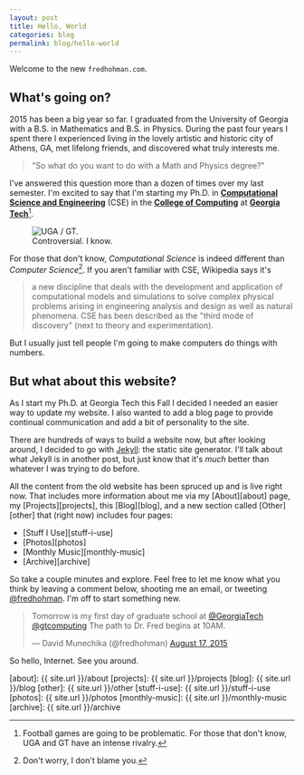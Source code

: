 ```yaml
---
layout: post
title: Hello, World
categories: blog
permalink: blog/hello-world
---
```


Welcome to the new `fredhohman.com`.

<!--more-->

## What's going on?
2015 has been a big year so far. I graduated from the University of Georgia with a B.S. in Mathematics and B.S. in Physics. During the past four years I spent there I experienced living in the lovely artistic and historic city of Athens, GA, met lifelong friends, and discovered what truly  interests me.

>"So what do you want to do with a Math and Physics degree?"

I've answered this question more than a dozen of times over my last semester. I'm excited to say that I'm starting my Ph.D. in [**Computational Science and Engineering**][cse] (CSE) in the [**College of Computing**][coc] at [**Georgia Tech**][gt][^fn-football]. 

<figure>
  <img src="/images/blog/uga-gt.png" alt="UGA / GT.">
  <figcaption>Controversial. I know.</figcaption>
</figure>

For those that don't know, *Computational Science* is indeed different than *Computer Science*[^fn-cse]. If you aren't familiar with CSE, Wikipedia says it's

>a new discipline that deals with the development and application of computational models and simulations to solve complex physical problems arising in engineering analysis and design as well as natural phenomena. CSE has been described as the "third mode of discovery" (next to theory and experimentation).

But I usually just tell people I'm going to make computers do things with numbers.

## But what about this website?

As I start my Ph.D. at Georgia Tech this Fall I decided I needed an easier way to update my website. I also wanted to add a blog page to provide continual communication and add a bit of personality to the site. 

There are hundreds of ways to build a website now, but after looking around, I decided to go with [Jekyll][jekyll]: the static site generator. I'll talk about what Jekyll is in another post, but just know that it's *much* better than whatever I was trying to do before.

All the content from the old website has been spruced up and is live right now. That includes more information about me via my [About][about] page, my [Projects][projects], this [Blog][blog], and a new section called [Other][other] that (right now) includes four pages:

* [Stuff I Use][stuff-i-use]
* [Photos][photos]
* [Monthly Music][monthly-music]
* [Archive][archive]

So take a couple minutes and explore. Feel free to let me know what you think by leaving a comment below, shooting me an email, or tweeting [@fredhohman][twitter]. I'm off to start something new.

<blockquote class="twitter-tweet tw-align-center" lang="en"><p lang="en" dir="ltr">Tomorrow is my first day of graduate school at <a href="https://twitter.com/GeorgiaTech">@GeorgiaTech</a> <a href="https://twitter.com/gtcomputing">@gtcomputing</a> &#10;&#10;The path to Dr. Fred begins at 10AM.</p>&mdash; David Munechika (@fredhohman) <a href="https://twitter.com/fredhohman/status/633095051741167616">August 17, 2015</a></blockquote> <script async src="//platform.twitter.com/widgets.js" charset="utf-8"></script>

So hello, Internet. See you around.

[gt]: http://gatech.edu "Georgia Tech."
[cse]: http://cse.gatech.edu "GT Computational Science and Engineering."
[coc]: http://www.cc.gatech.edu "GT College of Computing."
[jekyll]: http://jekyllrb.com "Jekyll."
[twitter]: https://twitter.com/fredhohman "@fredhohman"

[about]: {{ site.url }}/about
[projects]: {{ site.url }}/projects
[blog]: {{ site.url }}/blog
[other]: {{ site.url }}/other
[stuff-i-use]: {{ site.url }}/stuff-i-use
[photos]: {{ site.url }}/photos
[monthly-music]: {{ site.url }}/monthly-music
[archive]: {{ site.url }}/archive

[^fn-cse]: Don't worry, I don't blame you.
[^fn-football]: Football games are going to be problematic. For those that don't know, UGA and GT have an intense rivalry.
